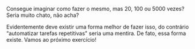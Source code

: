 Consegue imaginar como fazer o mesmo, mas 20, 100 ou 5000 vezes? Seria muito chato, não acha?

Evidentemente deve existir uma forma melhor de fazer isso, do contrário “automatizar tarefas repetitivas" seria uma mentira.  De fato, essa forma existe. Vamos ao próximo exercício!
